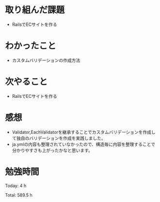# 取り組んだ課題
- RailsでECサイトを作る

# わかったこと
- カスタムバリデーションの作成方法
  
# 次やること
- RailsでECサイトを作る

# 感想
- Validator,EachValidatorを継承することでカスタムバリデーションを作成して独自のバリデーションを作成を実践しました。
- ja.ymlの内容も整理されていなかったので、構造毎に内容を整理することで分かりやすさも上がったかなと思います。

# 勉強時間
Today: 4 h

Total: 589.5 h
